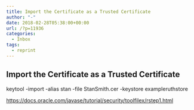 ```yaml
---
title: Import the Certificate as a Trusted Certificate
author: "-"
date: 2018-02-28T05:38:00+00:00
url: /?p=11936
categories:
  - Inbox
tags:
  - reprint
---
```

## Import the Certificate as a Trusted Certificate
keytool -import -alias stan -file StanSmith.cer -keystore exampleruthstore

https://docs.oracle.com/javase/tutorial/security/toolfilex/rstep1.html